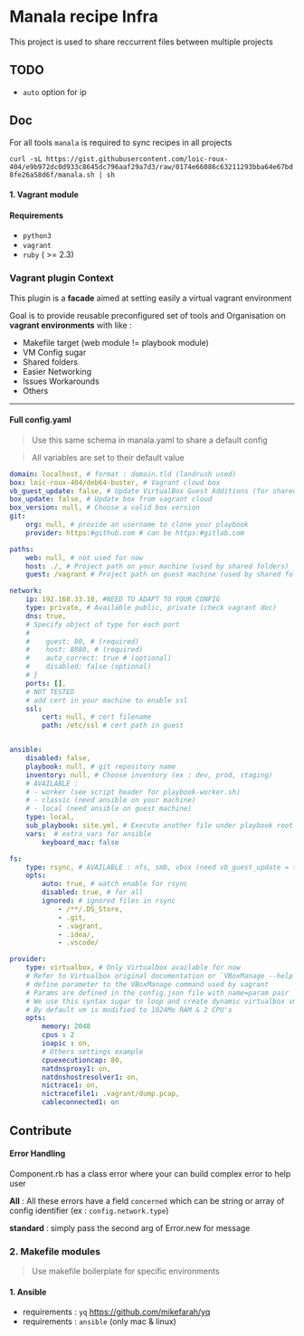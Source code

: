 # Manala recipe Infra

This project is used to share reccurrent files between multiple projects

## TODO

- `auto` option for ip

## Doc

For all tools `manala` is required to sync recipes in all projects

`curl -sL https://gist.githubusercontent.com/loic-roux-404/e9b972dc0d933c8645dc796aaf29a7d3/raw/0174e66086c63211293bba64e67bd8fe26a58d6f/manala.sh | sh`

#### 1. Vagrant module

#### Requirements

- `python3`
- `vagrant`
- `ruby` ( >= 2.3)

### Vagrant plugin Context

This plugin is a **facade** aimed at setting easily a virtual vagrant environment

Goal is to provide reusable preconfigured set of tools and Organisation on **vagrant environments** with like :

- Makefile target (web module != playbook module)
- VM Config sugar
- Shared folders
- Easier Networking
- Issues Workarounds
- Others

---

#### Full config.yaml

> Use this same schema in manala.yaml to share a default config

> All variables are set to their default value

```yaml
domain: localhost, # format : domain.tld (landrush used)
box: loic-roux-404/deb64-buster, # Vagrant cloud box
vb_guest_update: false, # Update VirtualBox Guest Additions (for shared folders)
box_update: false, # Update box from vagrant cloud
box_version: null, # Choose a valid box version
git:
	org: null, # provide an username to clone your playbook
	provider: https:#github.com # can be https:#gitlab.com

paths:
	web: null, # not used for now
	host: ./, # Project path on your machine (used by shared folders)
	guest: /vagrant # Project path on guest machine (used by shared folders)

network:
	ip: 192.168.33.10, #NEED TO ADAPT TO YOUR CONFIG
	type: private, # Available public, private (check vagrant doc)
	dns: true,
	# Specify object of type for each port
	#
	#    guest: 80, # (required)
	#    host: 8080, # (required)
	#    auto_correct: true # (optional)
	#    disabled: false (optional)
	# }
	ports: [],
	# NOT TESTED
	# add cert in your machine to enable ssl
	ssl:
		cert: null, # cert filename
		path: /etc/ssl # cert path in guest


ansible:
	disabled: false,
	playbook: null, # git repository name
	inventory: null, # Choose inventory (ex : dev, prod, staging)
	# AVAILABLE :
	# - worker (see script header for playbook-worker.sh)
	# - classic (need ansible on your machine)
	# - local (need ansible on guest machine)
	type: local,
	sub_playbook: site.yml, # Execute another file under playbook root instead of default site.yml
	vars:  # extra_vars for ansible
		keyboard_mac: false

fs:
	type: rsync, # AVAILABLE : nfs, smb, vbox (need vb_guest_update = true)
	opts:
		auto: true, # watch enable for rsync
		disabled: true, # for all
		ignored: # ignored files in rsync
			- /**/.DS_Store,
			- .git,
			- .vagrant,
			- .idea/,
			- .vscode/

provider:
	type: virtualbox, # Only Virtualbox available for now
	# Refer to Virtualbox original documentation or `VBoxManage --help `
	# define parameter to the VBoxManage command used by vagrant
	# Params are defined in the config.json file with name=param pair
	# We use this syntax sugar to loop and create dynamic virtualbox vm settings
	# By default vm is modified to 1024Mo RAM & 2 CPU's
	opts:
		memory: 2048
		cpus : 2
		ioapic : on,
		# Others settings example
		cpuexecutioncap: 80,
		natdnsproxy1: on,
		natdnshostresolver1: on,
		nictrace1: on,
		nictracefile1: .vagrant/dump.pcap,
		cableconnected1: on


```

## Contribute

#### Error Handling

Component.rb has a class error where your can build complex error to help user

**All** : All these errors have a field `concerned`
which can be string or array of config identifier (ex : `config.network.type`)

**standard** : simply pass the second arg of Error.new for message

### 2. Makefile modules

> Use makefile boilerplate for specific environments

#### 1. Ansible

- requirements : `yq` https://github.com/mikefarah/yq
- requirements : `ansible` (only mac & linux)
